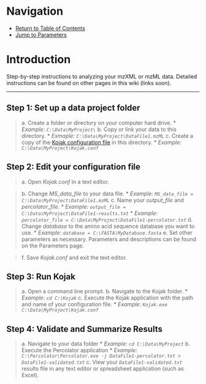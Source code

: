 # Navigation #
  * [Return to Table of Contents](TableOfContents.md)
  * [Jump to Parameters](Parameters.md)

# Introduction #

Step-by-step instructions to analyzing your mzXML or mzML data. Detailed instructions can be found on other pages in this wiki (links soon).


---


## Step 1: Set up a data project folder ##

> a. Create a folder or directory on your computer hard drive.
    * _Example: ` C:\Data\MyProject\ `_
> b. Copy or link your data to this directory.
    * _Exmaple: ` C:\Data\MyProject\DataFile1.mzML `_
> c. Create a copy of the [Kojak configuration file](SampleConfigurationFile.md) in this directory.
    * _Example: ` C:\Data\MyProject\Kojak.conf `_

## Step 2: Edit your configuration file ##

> a. Open _Kojak.conf_ in a text editor.

> b. Change _MS\_data\_file_ to your data file.
    * _Example: ` MS_data_file = C:\Data\MyProject\DataFile1.mzML `_
> c. Name your _output\_file_ and _percolator\_file_.
    * _Example: ` output_file = C:\Data\MyProject\DataFile1-results.txt `_
    * _Example: ` percolator_file = C:\Data\MyProject\DataFile1-percolator.txt `_
> d. Change _database_ to the amino acid sequence database you want to use.
    * _Example: ` database = C:\FASTA\MyDatabase.fasta `_
> e. Set other parameters as necessary. Parameters and descriptions can be found on the Parameters page.

> f. Save _Kojak.conf_ and exit the text editor.

## Step 3: Run Kojak ##

> a. Open a command line prompt.
> b. Navigate to the Kojak folder.
    * _Example: ` cd C:\Kojak `_
> c. Execute the Kojak application with the path and name of your configuration file.
    * _Example: ` Kojak.exe C:\Data\MyProject\Kojak.conf `_

## Step 4: Validate and Summarize Results ##

> a. Navigate to your data folder
    * _Example: ` cd C:\Data\MyProject `_
> b. Execute the Percolator application
    * _Example: ` C:\Percolator\Percolator.exe -j DataFile1-percolator.txt > DataFile1-validated.txt `_
> c. View your _` DataFile1-validated.txt `_ results file in any text editor or spreadsheet application (such as Excel).